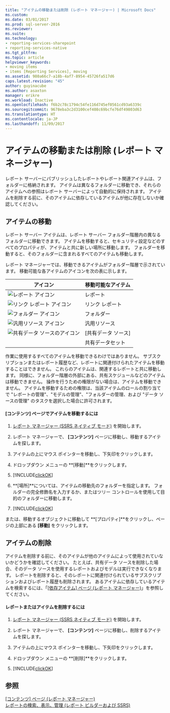 ```yaml
---
title: "アイテムの移動または削除 (レポート マネージャー) | Microsoft Docs"
ms.custom: 
ms.date: 03/01/2017
ms.prod: sql-server-2016
ms.reviewer: 
ms.suite: 
ms.technology:
- reporting-services-sharepoint
- reporting-services-native
ms.tgt_pltfrm: 
ms.topic: article
helpviewer_keywords:
- moving items
- items [Reporting Services], moving
ms.assetid: 980a66c7-a18b-4af7-8954-45726fa517d6
caps.latest.revision: "45"
author: guyinacube
ms.author: asaxton
manager: erikre
ms.workload: Inactive
ms.openlocfilehash: f6b2c78c1794c54fe116d745ef0561cd93a6339c
ms.sourcegitcommit: 9678eba3c2d3100cef408c69bcfe76df49803d63
ms.translationtype: HT
ms.contentlocale: ja-JP
ms.lasthandoff: 11/09/2017
---
```

# <a name="move-or-delete-an-item-report-manager"></a>アイテムの移動または削除 (レポート マネージャー)
  レポート サーバーにパブリッシュしたレポートやレポート関連アイテムは、フォルダーに格納されます。 アイテムは異なるフォルダーに移動でき、それらのアイテムへの参照はレポート サーバーによって自動的に保持されます。 アイテムを削除する前に、そのアイテムに依存しているアイテムが他に存在しないか確認してください。  
  
## <a name="move-an-item"></a>アイテムの移動  
 レポート サーバー アイテムは、レポート サーバー フォルダー階層内の異なるフォルダーに移動できます。 アイテムを移動すると、セキュリティ設定などのすべてのプロパティが、アイテムと共に新しい場所に移動します。 フォルダーを移動すると、そのフォルダーに含まれるすべてのアイテムも移動します。  
  
 レポート マネージャーでは、移動できるアイテムがフォルダー階層で示されています。 移動可能な各アイテムのアイコンを次の表に示します。  
  
|アイコン|移動可能なアイテム|  
|----------|-------------------|  
|![レポート アイコン](../../reporting-services/report-server/media/hlp-16doc.gif "レポート アイコン")|レポート|  
|![リンク レポート アイコン](../../reporting-services/report-server/media/hlp-16linked.gif "リンク レポート アイコン")|リンク レポート|  
|![フォルダー アイコン](../../reporting-services/report-server/media/hlp-16folder.gif "フォルダー アイコン")|フォルダー|  
|![汎用リソース アイコン](../../reporting-services/report-server/media/hlp-16file.gif "汎用リソース アイコン")|汎用リソース|  
|![共有データ ソースのアイコン](../../reporting-services/report-data/media/hlp-16datasource.png "共有データ ソースのアイコン")|[共有データ ソース]|  
||共有データセット|  
  
 作業に使用するすべてのアイテムを移動できるわけではありません。 サブスクリプションまたはレポート履歴など、レポートに関連付けられたアイテムを移動することはできません。 これらのアイテムは、関連するレポートと共に移動します。 同様に、フォルダー階層の外部にある、共有スケジュールなどのアイテムは移動できません。 操作を行うための権限がない場合は、アイテムを移動できません。 アイテムを移動するための権限は、当該アイテムのロールの割り当てで "レポートの管理"、"モデルの管理"、"フォルダーの管理、および "データ ソースの管理" のタスクを選択した場合に許可されます。  
  
#### <a name="to-move-an-item-from-within-the-contents-page"></a>[コンテンツ] ページでアイテムを移動するには  
  
1.  [レポート マネージャー &#40;SSRS ネイティブ モード&#41;](http://msdn.microsoft.com/library/80949f9d-58f5-48e3-9342-9e9bf4e57896) を開始します。  
  
2.  レポート マネージャーで、 **[コンテンツ]** ページに移動し、移動するアイテムを探します。  
  
3.  アイテムの上にマウス ポインターを移動し、下矢印をクリックします。  
  
4.  ドロップダウン メニューの **[移動]**をクリックします。  
  
5.  [!INCLUDE[clickOK](../../includes/clickok-md.md)]  
  
6.  **[場所]**については、アイテムの移動先のフォルダーを指定します。 フォルダーの完全修飾名を入力するか、またはツリー コントロールを使用して目的のフォルダーに移動します。  
  
7.  [!INCLUDE[clickOK](../../includes/clickok-md.md)]  
  
 または、移動するオブジェクトに移動して **[プロパティ]**をクリックし、ページの上部にある **[移動]** をクリックします。  
  
## <a name="delete-an-item"></a>アイテムの削除  
 アイテムを削除する前に、そのアイテムが他のアイテムによって使用されていないかどうかを確認してください。 たとえば、共有データ ソースを削除した場合、そのデータ ソースを使用するレポートおよびモデルは実行できなくなります。 レポートを削除すると、そのレポートに関連付けられているサブスクリプションおよびレポート履歴も削除されます。 あるアイテムに依存しているアイテムを検索するには、「[[依存アイテム] ページ &#40;レポート マネージャー&#41;](http://msdn.microsoft.com/library/4dcfb311-e9c3-4c5d-b2e0-018d79f37d2e)」を参照してください。  
  
#### <a name="to-delete-a-report-or-item"></a>レポートまたはアイテムを削除するには  
  
1.  [レポート マネージャー &#40;SSRS ネイティブ モード&#41;](http://msdn.microsoft.com/library/80949f9d-58f5-48e3-9342-9e9bf4e57896) を開始します。  
  
2.  レポート マネージャーで、 **[コンテンツ]** ページに移動し、削除するアイテムを探します。  
  
3.  アイテムの上にマウス ポインターを移動し、下矢印をクリックします。  
  
4.  ドロップダウン メニューの **[削除]**をクリックします。  
  
5.  [!INCLUDE[clickOK](../../includes/clickok-md.md)]  
  
## <a name="see-also"></a>参照  
 [[コンテンツ] ページ &#40;レポート マネージャー&#41;](http://msdn.microsoft.com/library/6b16869b-158a-4934-9c85-bee934b35378)   
 [レポートの検索、表示、管理 (レポート ビルダーおよび SSRS)](../../reporting-services/report-builder/finding-viewing-and-managing-reports-report-builder-and-ssrs.md)  
  
  
